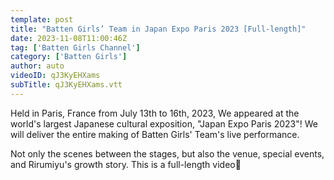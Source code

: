```yaml
---
template: post
title: "Batten Girls’ Team in Japan Expo Paris 2023 [Full-length]"
date: 2023-11-08T11:00:46Z
tag: ['Batten Girls Channel']
category: ['Batten Girls']
author: auto 
videoID: qJ3KyEHXams
subTitle: qJ3KyEHXams.vtt
---
```

Held in Paris, France from July 13th to 16th, 2023, We appeared at the world's largest Japanese cultural exposition, "Japan Expo Paris 2023"! We will deliver the entire making of Batten Girls' Team's live performance. 

Not only the scenes between the stages, but also the venue, special events, and Rirumiyu's growth story.
This is a full-length video💪